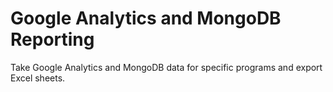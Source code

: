 # Google Analytics and MongoDB Reporting
Take Google Analytics and MongoDB data for specific programs and export Excel sheets.
